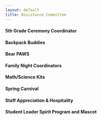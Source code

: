 ```yaml
---
layout: default
title: Assistance Committee
---
```

#### 5th Grade Ceremony Coordinator

#### Backpack Buddies

#### Bear PAWS

#### Family Night Coordinators

#### Math/Science Kits

#### Spring Carnival

#### Staff Appreciation & Hospitality

#### Student Leader Spirit Program and Mascot
